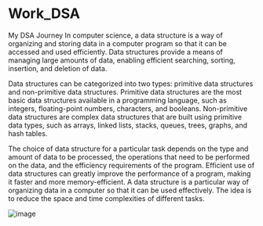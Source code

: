 # Work_DSA
My DSA Journey
In computer science, a data structure is a way of organizing and storing data in a computer program so that it can be accessed and used efficiently. Data structures provide a means of managing large amounts of data, enabling efficient searching, sorting, insertion, and deletion of data.

Data structures can be categorized into two types: primitive data structures and non-primitive data structures. Primitive data structures are the most basic data structures available in a programming language, such as integers, floating-point numbers, characters, and booleans. Non-primitive data structures are complex data structures that are built using primitive data types, such as arrays, linked lists, stacks, queues, trees, graphs, and hash tables.

The choice of data structure for a particular task depends on the type and amount of data to be processed, the operations that need to be performed on the data, and the efficiency requirements of the program. Efficient use of data structures can greatly improve the performance of a program, making it faster and more memory-efficient. A data structure is a particular way of organizing data in a computer so that it can be used effectively. The idea is to reduce the space and time complexities of different tasks. 

![image](https://github.com/AtifSayeed/Work_DSA/assets/85532890/f740b3b7-80a1-42e0-ad98-c6966387be1d)

